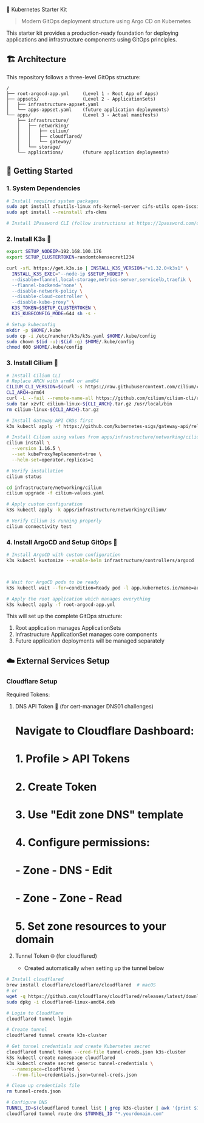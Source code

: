 🚀 Kubernetes Starter Kit

> Modern GitOps deployment structure using Argo CD on Kubernetes

This starter kit provides a production-ready foundation for deploying applications and infrastructure components using GitOps principles.

## 🏗️ Architecture

This repository follows a three-level GitOps structure:

```
/
├── root-argocd-app.yml     (Level 1 - Root App of Apps)
├── appsets/                (Level 2 - ApplicationSets)
│   ├── infrastructure-appset.yaml
│   └── apps-appset.yaml    (future application deployments)
└── apps/                   (Level 3 - Actual manifests)
    ├── infrastructure/
    │   ├── networking/
    │   │   ├── cilium/
    │   │   ├── cloudflared/
    │   │   └── gateway/
    │   └── storage/
    └── applications/       (future application deployments)
```

## 🏃 Getting Started

### 1. System Dependencies
```bash
# Install required system packages
sudo apt install zfsutils-linux nfs-kernel-server cifs-utils open-iscsi
sudo apt install --reinstall zfs-dkms

# Install 1Password CLI (follow instructions at https://1password.com/downloads/command-line/)
```

### 2. Install K3s 🎯
```bash
export SETUP_NODEIP=192.168.100.176
export SETUP_CLUSTERTOKEN=randomtokensecret1234

curl -sfL https://get.k3s.io | INSTALL_K3S_VERSION="v1.32.0+k3s1" \
  INSTALL_K3S_EXEC="--node-ip $SETUP_NODEIP \
  --disable=flannel,local-storage,metrics-server,servicelb,traefik \
  --flannel-backend='none' \
  --disable-network-policy \
  --disable-cloud-controller \
  --disable-kube-proxy" \
  K3S_TOKEN=$SETUP_CLUSTERTOKEN \
  K3S_KUBECONFIG_MODE=644 sh -s -

# Setup kubeconfig
mkdir -p $HOME/.kube
sudo cp -i /etc/rancher/k3s/k3s.yaml $HOME/.kube/config
sudo chown $(id -u):$(id -g) $HOME/.kube/config
chmod 600 $HOME/.kube/config
```

### 3. Install Cilium 🔄
```bash
# Install Cilium CLI
# Replace ARCH with arm64 or amd64
CILIUM_CLI_VERSION=$(curl -s https://raw.githubusercontent.com/cilium/cilium-cli/main/stable.txt)
CLI_ARCH=arm64
curl -L --fail --remote-name-all https://github.com/cilium/cilium-cli/releases/download/${CILIUM_CLI_VERSION}/cilium-linux-${CLI_ARCH}.tar.gz
sudo tar xzvfC cilium-linux-${CLI_ARCH}.tar.gz /usr/local/bin
rm cilium-linux-${CLI_ARCH}.tar.gz

# Install Gateway API CRDs first
k3s kubectl apply -f https://github.com/kubernetes-sigs/gateway-api/releases/latest/download/experimental-install.yaml

# Install Cilium using values from apps/infrastructure/networking/cilium/cilium-values.yaml
cilium install \
  --version 1.16.5 \
  --set kubeProxyReplacement=true \
  --helm-set=operator.replicas=1

# Verify installation
cilium status

cd infrastructure/networking/cilium
cilium upgrade -f cilium-values.yaml

# Apply custom configuration
k3s kubectl apply -k apps/infrastructure/networking/cilium/

# Verify Cilium is running properly
cilium connectivity test
```

### 4. Install ArgoCD and Setup GitOps 🎯

```bash
# Install ArgoCD with custom configuration
k3s kubectl kustomize --enable-helm infrastructure/controllers/argocd | k3s kubectl apply -f -



# Wait for ArgoCD pods to be ready
k3s kubectl wait --for=condition=Ready pod -l app.kubernetes.io/name=argocd-server -n argocd

# Apply the root application which manages everything
k3s kubectl apply -f root-argocd-app.yml
```

This will set up the complete GitOps structure:
1. Root application manages ApplicationSets
2. Infrastructure ApplicationSet manages core components
3. Future application deployments will be managed separately

## ☁️ External Services Setup

### Cloudflare Setup
Required Tokens:
1. DNS API Token 🔑 (for cert-manager DNS01 challenges)
   # Navigate to Cloudflare Dashboard:
   # 1. Profile > API Tokens
   # 2. Create Token
   # 3. Use "Edit zone DNS" template
   # 4. Configure permissions:
   #    - Zone - DNS - Edit
   #    - Zone - Zone - Read
   # 5. Set zone resources to your domain

2. Tunnel Token 🌐 (for cloudflared)
   - Created automatically when setting up the tunnel below

```bash
# Install cloudflared
brew install cloudflare/cloudflare/cloudflared  # macOS
# or
wget -q https://github.com/cloudflare/cloudflared/releases/latest/download/cloudflared-linux-amd64.deb
sudo dpkg -i cloudflared-linux-amd64.deb

# Login to Cloudflare
cloudflared tunnel login

# Create tunnel
cloudflared tunnel create k3s-cluster

# Get tunnel credentials and create Kubernetes secret
cloudflared tunnel token --cred-file tunnel-creds.json k3s-cluster
k3s kubectl create namespace cloudflared
k3s kubectl create secret generic tunnel-credentials \
  --namespace=cloudflared \
  --from-file=credentials.json=tunnel-creds.json

# Clean up credentials file
rm tunnel-creds.json

# Configure DNS
TUNNEL_ID=$(cloudflared tunnel list | grep k3s-cluster | awk '{print $1}')
cloudflared tunnel route dns $TUNNEL_ID "*.yourdomain.com"